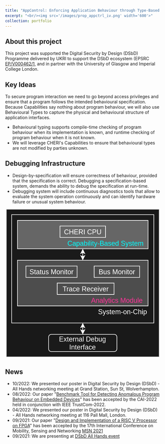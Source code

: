 ```yaml
---
title: "AppControl: Enforcing Application Behaviour through Type-Based Constraints (EP/V000462/1)"
excerpt: "<br/><img src='/images/prop_appctrl_iv.png' width='600'>"
collection: portfolio
---
```


## About this project
This project was supported the Digital Security by Design (DSbD) Programme delivered by UKRI to support the DSbD ecosystem (EPSRC [EP/V000462/1](https://gow.epsrc.ukri.org/NGBOViewGrant.aspx?GrantRef=EP/V000462/1), and in partner with the University of Glasgow and Imperial College London.

## Key Ideas
To secure program interaction we need to go beyond access privileges and ensure that a program follows the intended behavioural specification. Because Capabilities say nothing about program behaviour, we will also use Behavioural Types to capture the physical and behavioural structure of application interfaces.
- Behavioural typing supports compile-time checking of program behaviour when its implementation is known, and runtime checking of program behaviour when it is not known. 
- We will leverage CHERI's Capabilities to ensure that behavioural types are not modified by parties unknown.

## Debugging Infrastructure
- Design-by-specification will ensure correctness of behaviour, provided that the specification is correct. Debugging a specification-based system, demands the ability to debug the specification at run-time.
- Debugging system will include continuous diagnostics tools that allow to evaluate the system operation continuously and can identify hardware failure or unusual system behaviour.

![Debugging system](/images/prop_appctrl_b.png)

## News
- 10/2022: We presented our poster in Digital Security by Design (DSbD) - All Hands networking meeting at Grand Station, Sun St, Wolverhampton.
- 08/2022: Our paper "[Benchmark Tool for Detecting Anomalous Program Behaviour on Embedded Devices](https://github.com/balancezhai/balancezhai.github.io/blob/master/files/CAI-22.pdf)" has been accepted by the CAI-2022 held in conjunction with IEEE TrustCom-2022.
- 04/2022: We presented our poster in Digital Security by Design (DSbD) - All Hands networking meeting at 116 Pall Mall, London.
- 09/2021: Our paper "[Design and Implementation of a RISC V Processor  on FPGA](https://ieeexplore.ieee.org/abstract/document/9751566/)" has been accepted by the 17th International Conference on Mobility, Sensing and Networking [MSN 2021](https://ieee-msn.org/2021/)
- 09/2021: We are presenting at [DSbD All Hands event](https://www.dsbd.tech/)